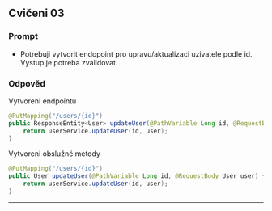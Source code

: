 ## Cvičeni 03
### Prompt
- Potrebuji vytvorit endopoint pro upravu/aktualizaci uzivatele podle id. Vystup je potreba zvalidovat.
### Odpověd
Vytvoreni endpointu
```java
@PutMapping("/users/{id}")
public ResponseEntity<User> updateUser(@PathVariable Long id, @RequestBody User user) {
    return userService.updateUser(id, user);
}
```
Vytvoreni obslužné metody
```java
@PutMapping("/users/{id}")
public User updateUser(@PathVariable Long id, @RequestBody User user) {
    return userService.updateUser(id, user);
}
```
---